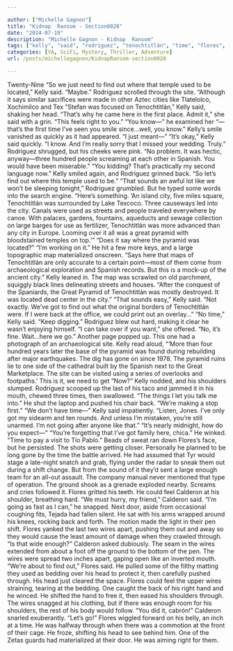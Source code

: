 ```yaml
---

author: ["Michelle Gagnon"]
title: "Kidnap  Ransom - Section0028"
date: "2024-07-19"
description: "Michelle Gagnon - Kidnap  Ransom"
tags: ["kelly", "said", "rodriguez", "tenochtitlán", "time", "flores", "back", "pyramid", "wire", "find", "used", "city", "like", "head", "would", "one", "shoulder", "calderon", "temple", "located", "site", "say", "feel", "right", "spanish"]
categories: [YA, SciFi, Mystery, Thriller, Adventure]
url: /posts/michellegagnon/KidnapRansom-section0028

---
```



Twenty-Nine
“So we just need to find out where that temple used to be located,” Kelly said.
“Maybe.” Rodriguez scrolled through the site. “Although it says similar sacrifices were made in other Aztec cities like Tlatelolco, Xochimilco and Tex
“Stefan was focused on Tenochtitlán,” Kelly said, shaking her head. “That’s why he came here in the first place. Admit it,” she said with a grin. “This feels right to you.”
“You know—” he examined her “—that’s the first time I’ve seen you smile since…well, you know.”
Kelly’s smile vanished as quickly as it had appeared.
“I just meant—”
“It’s okay,” Kelly said quickly. “I know. And I’m really sorry that I missed your wedding. Truly.”
Rodriguez shrugged, but his cheeks were pink. “No problem. It was hectic, anyway—three hundred people screaming at each other in Spanish. You would have been miserable.”
“You kidding? That’s practically my second language now.” Kelly smiled again, and Rodriguez grinned back. “So let’s find out where this temple used to be.”
“That sounds an awful lot like we won’t be sleeping tonight,” Rodriguez grumbled. But he typed some words into the search engine. “Here’s something. ‘An island city, five miles square, Tenochtitlán was surrounded by Lake Texcoco. Three causeways led into the city. Canals were used as streets and people traveled everywhere by canoe. With palaces, gardens, fountains, aqueducts and sewage collection on large barges for use as fertilizer, Tenochtitlán was more advanced than any city in Europe. Looming over it all was a great pyramid with bloodstained temples on top.’”
“Does it say where the pyramid was located?”
“I’m working on it.” He hit a few more keys, and a large topographic map materialized onscreen. “Says here that maps of Tenochtitlán are only accurate to a certain point—most of them come from archaeological exploration and Spanish records. But this is a mock-up of the ancient city.” Kelly leaned in. The map was scrawled on old parchment, squiggly black lines delineating streets and houses. “After the conquest of the Spaniards, the Great Pyramid of Tenochtitlán was mostly destroyed. It was located dead center in the city.”
“That sounds easy,” Kelly said.
“Not exactly. We’ve got to find out what the original borders of Tenochtitlán were. If I were back at the office, we could print out an overlay…”
“No time,” Kelly said. “Keep digging.”
Rodriguez blew out hard, making it clear he wasn’t enjoying himself.
“I can take over if you want,” she offered.
“No, it’s fine. Wait…here we go.” Another page popped up. This one had a photograph of an archaeological site.
Kelly read aloud, “‘More than four hundred years later the base of the pyramid was found during rebuilding after major earthquakes. The dig has gone on since 1978. The pyramid ruins lie to one side of the cathedral built by the Spanish next to the Great Marketplace. The site can be visited using a series of overlooks and footpaths.’ This is it, we need to get
“Now?”
Kelly nodded, and his shoulders slumped. Rodriguez scooped up the last of his taco and jammed it in his mouth, chewed three times, then swallowed. “The things I let you talk me into.” He shut the laptop and pushed his chair back. “We’re making a stop first.”
“We don’t have time—” Kelly said impatiently.
“Listen, Jones. I’ve only got my sidearm and ten rounds. And unless I’m mistaken, you’re still unarmed. I’m not going after anyone like that.”
“It’s nearly midnight, how do you expect—”
“You’re forgetting that I’ve got family here, chica.” He winked. “Time to pay a visit to Tío Pablo.”
Beads of sweat ran down Flores’s face, but he persisted. The shots were getting closer. Personally he planned to be long gone by the time the battle arrived. He had assumed that Tyr would stage a late-night snatch and grab, flying under the radar to sneak them out during a shift change. But from the sound of it they’d sent a large enough team for an all-out assault. The company manual never mentioned that type of operation.
The ground shook as a grenade exploded nearby. Screams and cries followed it. Flores gritted his teeth. He could feel Calderon at his shoulder, breathing hard.
“We must hurry, my friend,” Calderon said.
“I’m going as fast as I can,” he snapped.
Next door, aside from occasional coughing fits, Tejada had fallen silent. He sat with his arms wrapped around his knees, rocking back and forth. The motion made the light in their pen shift.
Flores yanked the last two wires apart, pushing them out and away so they would cause the least amount of damage when they crawled through.
“Is that wide enough?” Calderon asked dubiously. The seam in the wires extended from about a foot off the ground to the bottom of the pen. The wires were spread two inches apart, gaping open like an inverted mouth.
“We’re about to find out,” Flores said. He pulled some of the filthy matting they used as bedding over his head to protect it, then carefully pushed through. His head just cleared the space. Flores could feel the upper wires straining, tearing at the bedding. One caught the back of his right hand and he winced. He shifted the hand to free it, then eased his shoulders through. The wires snagged at his clothing, but if there was enough room for his shoulders, the rest of his body would follow.
“You did it, cabrón!” Calderon snarled exuberantly. “Let’s go!”
Flores wiggled forward on his belly, an inch at a time. He was halfway through when there was a commotion at the front of their cage. He froze, shifting his head to see behind him.
One of the Zetas guards had materialized at their door. He was aiming right for them.
